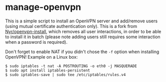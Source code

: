 manage-openvpn
==============

This is a simple script to install an OpenVPN server and add/remove
users (using mutual certificate authentication only). This is a fork
from [Nyr/openvpn-install](https://github.com/Nyr/openvpn-install),
which removes all user interactions, in order to be able to install it
in batch (please note adding users still requires some interaction
when a password is required).

Don't forget to enable NAT if you didn't chose the `-f` option when installing
OpenVPN! Example on a Linux box:

    $ sudo iptables -t nat -A POSTROUTING -o eth0 -j MASQUERADE
    $ sudo apt install iptables-persistent
    $ sudo iptables-save | sudo tee /etc/iptables/rules.v4

